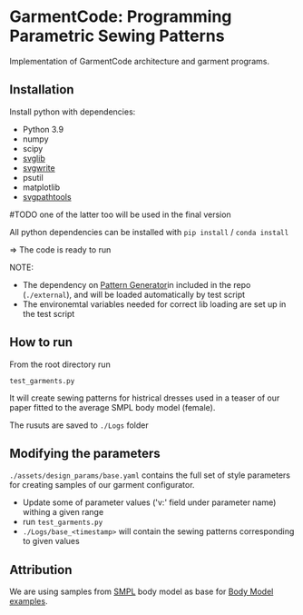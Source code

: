 
# GarmentCode: Programming Parametric Sewing Patterns

Implementation of GarmentCode architecture and garment programs.

## Installation

Install python with dependencies:

* Python 3.9
* numpy
* scipy
* [svglib](https://pypi.org/project/svglib/)
* [svgwrite](https://pypi.org/project/svgwrite/)
* psutil
* matplotlib
* [svgpathtools](https://github.com/mathandy/svgpathtools)

#TODO one of the latter too will be used in the final version

All python dependencies can be installed with `pip install` / `conda install`

=> The code is ready to run

NOTE: 
* The dependency on [Pattern Generator](https://github.com/maria-korosteleva/Garment-Pattern-Generator)in included in the repo (`./external`), and will be loaded automatically by test script
* The environemtal variables needed for correct lib loading are set up in the test script

## How to run

From the root directory run
```
test_garments.py
```

It will create sewing patterns for histrical dresses used in a teaser of our paper fitted to the average SMPL body model (female).

The rusuts are saved to `./Logs` folder

## Modifying the parameters

`./assets/design_params/base.yaml` contains the full set of style parameters for creating samples of our garment configurator.

* Update some of parameter values ('v:' field under parameter name) withing a given range 
* run `test_garments.py` 
* `./Logs/base_<timestamp>` will contain the sewing patterns corresponding to given values


## Attribution
We are using samples from [SMPL](https://smpl.is.tue.mpg.de/) body model as base for [Body Model examples](assets/Bodies). 
